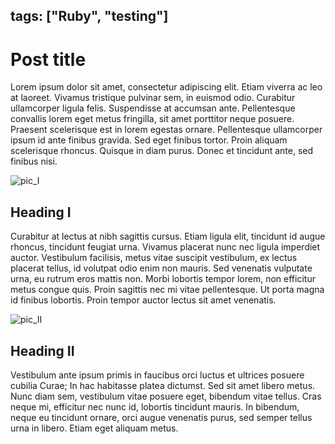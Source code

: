 tags: ["Ruby", "testing"]
---

# Post title
Lorem ipsum dolor sit amet, consectetur adipiscing elit. Etiam viverra ac leo at laoreet. Vivamus tristique pulvinar sem, in euismod odio. Curabitur ullamcorper ligula felis. Suspendisse at accumsan ante. Pellentesque convallis lorem eget metus fringilla, sit amet porttitor neque posuere. Praesent scelerisque est in lorem egestas ornare. Pellentesque ullamcorper ipsum id ante finibus gravida. Sed eget finibus tortor. Proin aliquam scelerisque rhoncus. Quisque in diam purus. Donec et tincidunt ante, sed finibus nisi.

![pic_I](pic_I.png)

## Heading I
Curabitur at lectus at nibh sagittis cursus. Etiam ligula elit, tincidunt id augue rhoncus, tincidunt feugiat urna. Vivamus placerat nunc nec ligula imperdiet auctor. Vestibulum facilisis, metus vitae suscipit vestibulum, ex lectus placerat tellus, id volutpat odio enim non mauris. Sed venenatis vulputate urna, eu rutrum eros mattis non. Morbi lobortis tempor lorem, non efficitur metus congue quis. Proin sagittis nec mi vitae pellentesque. Ut porta magna id finibus lobortis. Proin tempor auctor lectus sit amet venenatis.

![pic_II](pic_II.png)

## Heading II
Vestibulum ante ipsum primis in faucibus orci luctus et ultrices posuere cubilia Curae; In hac habitasse platea dictumst. Sed sit amet libero metus. Nunc diam sem, vestibulum vitae posuere eget, bibendum vitae tellus. Cras neque mi, efficitur nec nunc id, lobortis tincidunt mauris. In bibendum, neque eu tincidunt ornare, orci augue venenatis purus, sed semper tellus urna in libero. Etiam eget aliquam metus.
